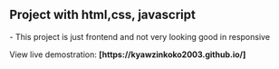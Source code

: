 <h2>Project with html,css, javascript</h2>
<p>- This project is just frontend and not very looking good in responsive</p>
View live demostration:
<b>[https://kyawzinkoko2003.github.io/]</b>
